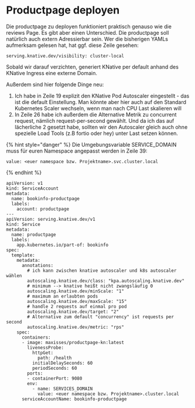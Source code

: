 # Productpage deployen

Die productpage zu deployen funktioniert praktisch genauso wie die reviews Page. Es gibt aber einen Unterschied. Die productpage soll natürlich auch extern Adressierbar sein. Wer die bisherigen YAMLs aufmerksam gelesen hat, hat ggf. diese Zeile gesehen:

```text
serving.knative.dev/visibility: cluster-local
```

Sobald wir darauf verzichten, generiert KNative per default anhand des KNative Ingress eine externe Domain.

Außerdem sind hier folgende Dinge neu:

1. Ich habe in Zeile 19 explizit den KNative Pod Autoscaler eingestellt - das ist die default Einstellung. Man könnte aber hier auch auf den Standard Kubernetes Scaler wechseln, wenn man nach CPU Last skalieren will
2. In Zeile 26 habe ich außerdem die Alternative Metrik zu concurrent request, nämlich request-per-second gewählt. Und da ich das auf lächerliche 2 gesetzt habe, sollten wir den Autoscaler gleich auch ohne spezielle Load Tools \(z.B fortio oder hey\) unter Last setzen können.

{% hint style="danger" %}
Die Umgebungsvariable SERVICE\_DOMAIN muss für euren Namespace angepasst werden in Zeile 39:

```text
value: <euer namespace bzw. Projektname>.svc.cluster.local
```
{% endhint %}

```text
apiVersion: v1
kind: ServiceAccount
metadata:
  name: bookinfo-productpage
  labels:
    account: productpage
---
apiVersion: serving.knative.dev/v1
kind: Service
metadata:
  name: productpage
  labels:
    app.kubernetes.io/part-of: bookinfo
spec:
  template:
    metadata:
      annotations:
        # ich kann zwischen knative autoscaler und k8s autoscaler wählen
        autoscaling.knative.dev/class: "kpa.autoscaling.knative.dev"
        # minimum --> knative heißt nicht zwangsläufig 0
        autoscaling.knative.dev/minScale: "1"
        # maximum an erlaubten pods
        autoscaling.knative.dev/maxScale: "15"
        # handle 2 requests auf einmal pro pod
        autoscaling.knative.dev/target: "2"
        # Alternative zum default "concurrency" ist requests per second
        autoscaling.knative.dev/metric: "rps"
    spec:
      containers:
      - image: maxisses/productpage-kn:latest
        livenessProbe:
          httpGet:
            path: /health
          initialDelaySeconds: 60
          periodSeconds: 60
        ports:
        - containerPort: 9080
        env:
          - name: SERVICES_DOMAIN
            value: <euer namespace bzw. Projektname>.cluster.local
      serviceAccountName: bookinfo-productpage
```

